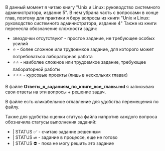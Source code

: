 В данный момент я читаю книгу "Unix и Linux: руководство системного администратора, издание 5". В нем убрана часть с вопросами в конце глав, поэтому для практики я беру вопросы из книги "Unix и Linux: руководство системного администратора, издание 4"
Также из книги перенесла обозначение сложности задач:
* звездочки отсутствуют - простое задание, не требующее особых усилий
* ⭐ - более сложное или трудоемкое задание, для которого может потребоваться лабораторная работа
* ⭐⭐ - наиболее сложное или трудоемкое задание, требующее лабораторной работы
* ⭐⭐⭐ - курсовые проекты (лишь в нескольких главах)

В файле **Ответы_к_заданиям_по_книге_все_главы.md** я записываю свои ответы на эти вопросы + решение задач.

В файле есть кликабельное оглавление для удобства перемещения по файлу.

Также для удобства оценки статуса файла напротив каждого вопроса обозначила статусы выполнения заданий:
* | STATUS ✅ - считаю задание решенным
* | STATUS ⏯ - задание в процессе, еще не готово
* | STATUS ⛔️ - пока не могу решить это задание
